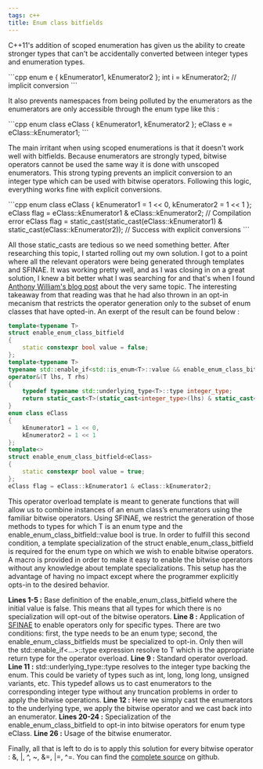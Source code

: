 ```yaml
---
tags: c++
title: Enum class bitfields
---
```

<p>C++11's addition of scoped enumeration has given us the ability to create stronger types that can't be accidentally converted between integer types and enumeration types.</p>
```cpp
enum e
{
    kEnumerator1,
    kEnumerator2
};
int i = kEnumerator2; // implicit conversion
```

<p>It also prevents namespaces from being polluted by the enumerators as the enumerators are only accessible through the enum type like this :</p>
```cpp
enum class eClass
{
    kEnumerator1,
    kEnumerator2
};
eClass e = eClass::kEnumerator1;
```

<p>The main irritant when using scoped enumerations is that it doesn't work well with bitfields. Because enumerators are strongly typed, bitwise operators cannot be used the same way it is done with unscoped enumerators. This strong typing prevents an implicit conversion to an integer type which can be used with bitwise operators. Following this logic, everything works fine with explicit conversions.</p>
```cpp
enum class eClass
{
    kEnumerator1 = 1 << 0,
    kEnumerator2 = 1 << 1
};
eClass flag = eClass::kEnumerator1 & eClass::kEnumerator2; // Compilation error
eClass flag = static_cast<eClass>(static_cast<int>(eClass::kEnumerator1) & static_cast<int>(eClass::kEnumerator2)); // Success with explicit conversions
```

All those static_casts are tedious so we need something better. After researching this topic, I started rolling out my own solution. I got to a point where all the relevant operators were being generated through templates and SFINAE. It was working pretty well, and as I was closing in on a great solution, I knew a bit better what I was searching for and that's when I found [Anthony William's blog post](https://www.justsoftwaresolutions.co.uk/cplusplus/using-enum-classes-as-bitfields.html) about the very same topic. The interesting takeaway from that reading was that he had also thrown in an opt-in mecanism that restricts the operator generation only to the subset of enum classes that have opted-in. An exerpt of the result can be found below :
```cpp
template<typename T>
struct enable_enum_class_bitfield
{
    static constexpr bool value = false;
};
template<typename T>
typename std::enable_if<std::is_enum<T>::value && enable_enum_class_bitfield<T>::value, T>::type
operator&(T lhs, T rhs)
{
    typedef typename std::underlying_type<T>::type integer_type;
    return static_cast<T>(static_cast<integer_type>(lhs) & static_cast<integer_type>(rhs));
}
enum class eClass
{
    kEnumerator1 = 1 << 0,
    kEnumerator2 = 1 << 1
};
template<>
struct enable_enum_class_bitfield<eClass>
{
    static constexpr bool value = true;
};
eClass flag = eClass::kEnumerator1 & eClass::kEnumerator2;
```

<p>This operator overload template is meant to generate functions that will allow us to combine instances of an enum class’s enumerators using the familiar bitwise operators. Using SFINAE, we restrict the generation of those methods to types for which T is an enum type and the enable_enum_class_bitfield::value bool is true. In order to fulfill this second condition, a template specialization of the struct enable_enum_class_bitfield is required for the enum type on which we wish to enable bitwise operators. A macro is provided in order to make it easy to enable the bitwise operators without any knowledge about template specializations. This setup has the advantage of having no impact except where the programmer explicitly opts-in to the desired behavior.</p>
<p><strong>Lines 1-5 :</strong> Base definition of the enable_enum_class_bitfield where the initial value is false. This means that all types for which there is no specialization will opt-out of the bitwise operators.
<strong>Line 8 :</strong> Application of <a href="http://en.cppreference.com/w/cpp/language/sfinae" target="_blank">SFINAE</a> to enable operators only for specific types. There are two conditions: first, the type needs to be an enum type; second, the enable_enum_class_bitfields must be specialized to opt-in. Only then will the std::enable_if<…>::type expression resolve to T which is the appropriate return type for the operator overload.
<strong> Line 9 :</strong> Standard operator overload.
<strong> Line 11 :</strong> std::underlying_type::type resolves to the integer type backing the enum. This could be variety of types such as int, long, long long, unsigned variants, etc. This typedef allows us to cast enumerators to the corresponding integer type without any truncation problems in order to apply the bitwise operations.
<strong> Line 12 :</strong> Here we simply cast the enumerators to the underlying type, we apply the bitwise operator and we cast back into an enumerator.
<strong> Lines 20-24 :</strong> Specialization of the enable_enum_class_bitfield to opt-in into bitwise operators for enum type eClass.
<strong> Line 26 :</strong> Usage of the bitwise enumerator.</p>
<p>Finally, all that is left to do is to apply this solution for every bitwise operator : &, |, ^, ~, &=, |=, ^=. You can find the <a href="https://github.com/Dalzhim/ArticleEnumClass" target="_blank">complete source</a> on github.</p>
